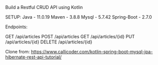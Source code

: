 Build a Restful CRUD API using Kotlin


SETUP:
Java - 11.0.19
Maven - 3.8.8
Mysql - 5.7.42
Spring-Boot - 2.7.0



Endpoints: 

GET /api/articles
POST /api/articles
GET /api/articles/{id}
PUT /api/articles/{id}
DELETE /api/articles/{id}


Clone from:
https://www.callicoder.com/kotlin-spring-boot-mysql-jpa-hibernate-rest-api-tutorial/
